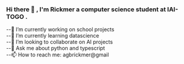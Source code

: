 ### Hi there 👋 , I'm Rickmer a computer science student at IAI-TOGO .
  
 --🔭 I’m currently working on school projects <br>
 --🌱 I’m currently learning  datascience <br>
 --👯 I’m looking to collaborate on AI projects <br>
 --💬 Ask me about python and typescript <br>
 --📫 How to reach me: agbrickmer@gmail

